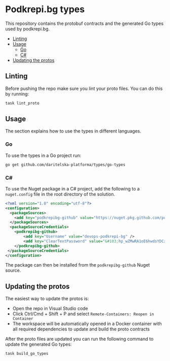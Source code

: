 # Podkrepi.bg types
This repository contains the protobuf contracts and the generated Go types used by podkrepi.bg.

- [Linting](#linting)
- [Usage](#usage)
    + [Go](#go)
    + [C#](#c-)
- [Updating the protos](#updating-the-protos)

## Linting
Before pushing the repo make sure you lint your proto files. You can do this by running:
```bash
task lint_proto
```

## Usage
The section explains how to use the types in different languages.

### Go
To use the types in a Go project run:
```bash
go get github.com/daritelska-platforma/types/go-types
```

### C#
To use the Nuget package in a C# project, add the following to a `nuget.config` file in the root directory of the solution.
```xml
<?xml version="1.0" encoding="utf-8"?>
<configuration>
  <packageSources>
    <add key="podkrepibg-github" value="https://nuget.pkg.github.com/podkrepi-bg/index.json" />
  </packageSources>
  <packageSourceCredentials>
	<podkrepibg-github>
		<add key="Username" value="devops-podkrepi-bg" />
		<add key="ClearTextPassword" value="&#103;hp_wZMwRA1oE6hwdsYDCziboiZFpOkkZs0eaaAt" />
	</podkrepibg-github>	
 </packageSourceCredentials>  
</configuration>
```

The package can then be installed from the `podkrepibg-github` Nuget source.

## Updating the protos
The easiest way to update the protos is:
- Open the repo in Visual Studio code
- Click Ctrl/Cmd + Shift + P and select `Remote-Containers: Reopen in Container`
- The workspace will be automatically opened in a Docker container with all required dependencies to update and build the proto contracts

After the proto files are updated you can run the following command to update the generated Go types:
```bash
task build_go_types
```